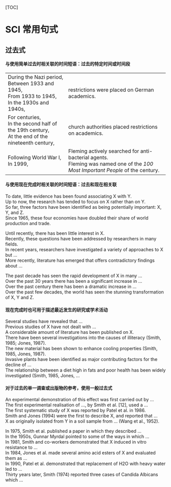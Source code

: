 [TOC]
# SCI 常用句式

## 过去式

#### 与使用简单过去时相关联的时间短语：过去的特定时间或时间段

|                                                              |                                                              |
| ------------------------------------------------------------ | ------------------------------------------------------------ |
| During the Nazi period,<br/>Between 1933 and 1945,<br/>From 1933 to 1945,<br/>In the 1930s and 1940s, | restrictions were placed on German academics.                |
| For centuries,<br/>In the second half of the 19th century,<br/>At the end of the nineteenth century, | church authorities placed restrictions on academics.         |
| Following World War I,<br/>In 1999,                          | Fleming actively searched for anti-bacterial agents.<br/>Fleming was named one of the *100 Most Important People* of the century. |

#### 与使用现在完成时相关联的时间短语：过去和现在相关联

To date, little evidence has been found associating X with Y.<br/>
Up to now, the research has tended to focus on X rather than on Y.<br/>
So far, three factors have been identified as being potentially important: X, Y, and Z.<br/>
Since 1965, these four economies have doubled their share of world production and trade.<br/>

Until recently, there has been little interest in X.<br/>
Recently, these questions have been addressed by researchers in many fields.<br/>
In recent years, researchers have investigated a variety of approaches to X but …<br/>
More recently, literature has emerged that offers contradictory findings about …<br/>

The past decade has seen the rapid development of X in many …<br/>
Over the past 30 years there has been a significant increase in …<br/>
Over the past century there has been a dramatic increase in …<br/>
Over the past few decades, the world has seen the stunning transformation of X, Y and Z.<br/>

#### 现在完成时也可用于描述最近发生的研究或学术活动

Several studies have revealed that …<br/>
Previous studies of X have not dealt with …<br/>
A considerable amount of literature has been published on X.<br/>
There have been several investigations into the causes of illiteracy (Smith, 1985; Jones, 1987).<br/>
The new material has been shown to enhance cooling properties (Smith, 1985, Jones, 1987).<br/>
Invasive plants have been identified as major contributing factors for the decline of …<br/>
The relationship between a diet high in fats and poor health has been widely investigated (Smith, 1985, Jones, …<br/>

#### 对于过去的单一调查或出版物的参考，使用一般过去式

An experimental demonstration of this effect was first carried out by …<br/>
The first experimental realisation of …, by Smith et al. [12], used a …<br/>
The first systematic study of X was reported by Patel et al. in 1986.<br/>
Smith and Jones (1994) were the first to describe X, and reported that …<br/>
X as originally isolated from Y in a soil sample from … (Wang et al., 1952).<br/>

In 1975, Smith et al. published a paper in which they described …<br/>
In the 1950s, Gunnar Myrdal pointed to some of the ways in which …<br/>
In 1981, Smith and co-workers demonstrated that X induced in vitro resistance to …<br/>
In 1984, Jones et al. made several amino acid esters of X and evaluated them as …<br/>
In 1990, Patel et al. demonstrated that replacement of H2O with heavy water led to …<br/>
Thirty years later, Smith (1974) reported three cases of Candida Albicans which …<br/>